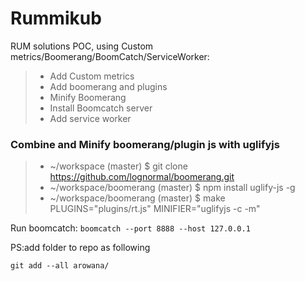 # Rummikub
RUM solutions POC, using Custom metrics/Boomerang/BoomCatch/ServiceWorker:  

> * Add Custom metrics  
> * Add boomerang and plugins  
> * Minify Boomerang  
> * Install Boomcatch server  
> * Add service worker  

### Combine and Minify boomerang/plugin js with uglifyjs  
> * ~/workspace (master) $ git clone https://github.com/lognormal/boomerang.git  
> * ~/workspace/boomerang (master) $ npm install uglify-js -g  
> * ~/workspace/boomerang (master) $ make PLUGINS="plugins/rt.js" MINIFIER="uglifyjs -c -m"  

Run boomcatch:
`boomcatch --port 8888 --host 127.0.0.1`

PS:add folder to repo as following  
```
git add --all arowana/  
```
